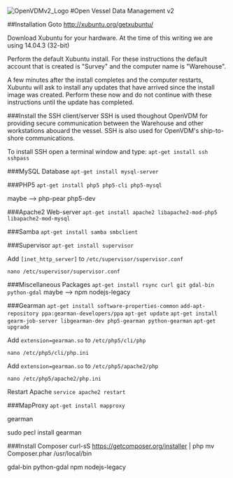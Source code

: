 [OpenVDMv2_Logo]: http://www.oceandatarat.org/wp-content/uploads/2014/11/openVDM_LogoV2_1_long.png "Open Vessel Data Managment v2" 

![OpenVDMv2_Logo]
#Open Vessel Data Management v2

##Installation
Goto http://xubuntu.org/getxubuntu/

Download Xubuntu for your hardware.  At the time of this writing we are using 14.04.3 (32-bit)

Perform the default Xubuntu install.  For these instructions the default account that is created is "Survey" and the computer name is "Warehouse".

A few minutes after the install completes and the computer restarts, Xubuntu will ask to install any updates that have arrived since the install image was created.  Perform these now and do not continue with these instructions until the update has completed.

###Install the SSH client/server
SSH is used thoughout OpenVDM for providing secure communication between the Warehouse and other workstations abouard the vessel.  SSH is also used for OpenVDM's ship-to-shore communications.

To install SSH open a terminal window and type:
`apt-get install ssh sshpass`

###MySQL Database
`apt-get install mysql-server`

###PHP5
`apt-get install php5 php5-cli php5-mysql`

maybe --> php-pear php5-dev

###Apache2 Web-server
`apt-get install apache2 libapache2-mod-php5 libapache2-mod-mysql`

###Samba
`apt-get install samba smbclient`

###Supervisor
`apt-get install supervisor`

Add `[inet_http_server]` to `/etc/supervisor/supervisor.conf`

`nano /etc/supervisor/supervisor.conf`

###Miscellaneous Packages
`apt-get install rsync curl git gdal-bin python-gdal`
maybe --> npm nodejs-legacy

###Gearman
`apt-get install software-properties-common`
`add-apt-repository ppa:gearman-developers/ppa`
`apt-get update`
`apt-get install gearm-job-server libgearman-dev php5-gearman python-gearman`
`apt-get upgrade`

Add `extension=gearman.so` to `/etc/php5/cli/php`

`nano /etc/php5/cli/php.ini`

Add `extension=gearman.so` to `/etc/php5/apache2/php`

`nano /etc/php5/apache2/php.ini`

Restart Apache
`service apache2 restart`

###MapProxy
`apt-get install mapproxy`


gearman

sudo pecl install gearman

###Install Composer
curl-sS https://getcomposer.org/installer | php
mv Composer.phar /usr/local/bin

gdal-bin python-gdal
npm nodejs-legacy


